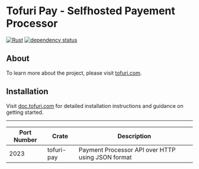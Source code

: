 # Tofuri Pay - Selfhosted Payement Processor

[![Rust](https://github.com/tofuri/pay/actions/workflows/rust.yml/badge.svg)](https://github.com/tofuri/pay/actions/workflows/rust.yml)
[![dependency status](https://deps.rs/repo/github/tofuri/pay/status.svg)](https://deps.rs/repo/github/tofuri/pay)

## About

To learn more about the project, please visit [tofuri.com](https://tofuri.com).

## Installation

Visit [doc.tofuri.com](https://doc.tofuri.com) for detailed installation instructions and guidance on getting started.

---

| Port Number | Crate | Description |
|-|-|-|
| 2023 | tofuri-pay | Payment Processor API over HTTP using JSON format |
